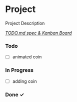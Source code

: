 # Project

Project Description

<em>[TODO.md spec & Kanban Board](https://bit.ly/3fCwKfM)</em>

### Todo

- [ ] animated coin  

### In Progress

- [ ] adding coin  

### Done ✓


